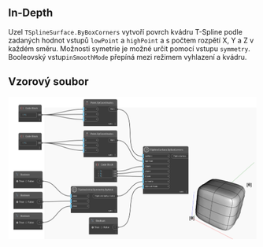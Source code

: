 ## In-Depth
Uzel `TSplineSurface.ByBoxCorners` vytvoří povrch kvádru T-Spline podle zadaných hodnot vstupů `lowPoint` a `highPoint` a s počtem rozpětí X, Y a Z v každém směru. Možnosti symetrie je možné určit pomocí vstupu `symmetry`. Booleovský vstup`inSmoothMode` přepíná mezi režimem vyhlazení a kvádru.

## Vzorový soubor

![Example](./Autodesk.DesignScript.Geometry.TSpline.TSplineSurface.ByBoxCorners_img.jpg)
